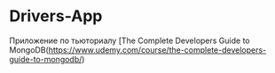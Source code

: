 # Drivers-App

Приложение по тьюториалу [The Complete Developers Guide to MongoDB(https://www.udemy.com/course/the-complete-developers-guide-to-mongodb/)

